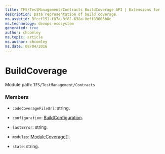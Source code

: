 ```yaml
---
title: TFS/TestManagement/Contracts BuildCoverage API | Extensions for Azure DevOps Services
description: Data representation of build coverage.
ms.assetid: 3fccf151-f87a-3f82-638a-0eff83606b8e
ms.technology: devops-ecosystem
generated: true
author: chcomley
ms.topic: article
ms.author: chcomley
ms.date: 08/04/2016
---
```


# BuildCoverage

Module path: `TFS/TestManagement/Contracts`

### Members

- `codeCoverageFileUrl`: string.

- `configuration`: [BuildConfiguration](../../../TFS/TestManagement/Contracts/BuildConfiguration.md).

- `lastError`: string.

- `modules`: [ModuleCoverage](../../../TFS/TestManagement/Contracts/ModuleCoverage.md)[].

- `state`: string.
